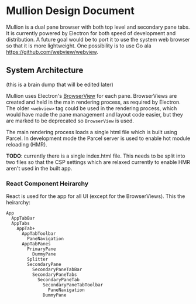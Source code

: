 # Mullion Design Document

Mullion is a dual pane browser with both top level and secondary pane tabs.  It is currently powered by Electron for both speed of development and distribution.  A future goal would be to port it to use the system web browser so that it is more lightweight.  One possibility is to use Go ala https://github.com/webview/webview.

## System Architecture

(this is a brain dump that will be edited later)

Mullion uses Electron's [BrowserView](https://www.electronjs.org/docs/api/browser-view) for each pane.  BrowserViews are created and held in the main rendering process, as required by Electron.  The older `<webview>` tag could be used in the rendering process, which would have made the pane management and layout code easier, but they are marked to be deprecated so `BrowserView` is used.

The main rendering process loads a single html file which is built using Parcel.  In development mode the Parcel server is used to enable hot module reloading (HMR).

**TODO**: currently there is a single index.html file.  This needs to be split into two files so that the CSP settings which are relaxed currently to enable HMR aren't used in the built app.

### React Component Heirarchy

React is used for the app for all UI (except for the BrowserViews).  This the heirarchy:

```
App
  AppTabBar
  AppTabs
    AppTab+
      AppTabToolbar
        PaneNavigation
      AppTabPanes
        PrimaryPane
          DummyPane
        Splitter
        SecondaryPane
          SecondaryPaneTabBar
          SecondaryPaneTabs
            SecondaryPaneTab
              SecondaryPaneTabToolbar
                PaneNavigation
              DummyPane
```


